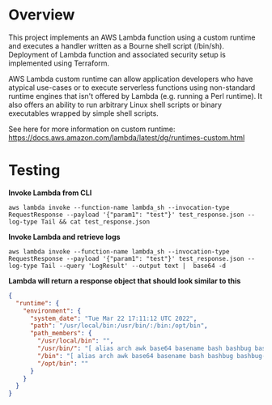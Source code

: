 # Overview

This project implements an AWS Lambda function using a custom runtime and executes a handler 
written as a Bourne shell script (/bin/sh). Deployment of Lambda function and associated security
setup is implemented using Terraform. 

AWS Lambda custom runtime can allow application developers who have atypical use-cases or to execute
serverless functions using non-standard runtime engines that isn't offered by Lambda (e.g. running 
a Perl runtime). It also offers an ability to run arbitrary Linux shell scripts or binary executables 
wrapped by simple shell scripts. 

See here for more information on custom runtime: https://docs.aws.amazon.com/lambda/latest/dg/runtimes-custom.html

# Testing

**Invoke Lambda from CLI**
```shell
aws lambda invoke --function-name lambda_sh --invocation-type RequestResponse --payload '{"param1": "test"}' test_response.json --log-type Tail && cat test_response.json
```

**Invoke Lambda and retrieve logs**
```shell
aws lambda invoke --function-name lambda_sh --invocation-type RequestResponse --payload '{"param1": "test"}' test_response.json --log-type Tail --query 'LogResult' --output text |  base64 -d
```

**Lambda will return a response object that should look similar to this**
```json
{
  "runtime": {
    "environment": {
      "system_date": "Tue Mar 22 17:11:12 UTC 2022",
      "path": "/usr/local/bin:/usr/bin/:/bin:/opt/bin",
      "path_members": {
        "/usr/local/bin": "",
        "/usr/bin/": "[ alias arch awk base64 basename bash bashbug bashbug-64 bg ca-legacy captoinfo cat catchsegv cd certutil chcon chgrp chmod chown cksum clear cmsutil comm command cp crlutil csplit curl cut date db_archive db_checkpoint db_deadlock db_dump db_dump185 db_hotbackup db_load db_log_verify db_printlog db_recover db_replicate db_stat db_tuner db_upgrade db_verify dd df dgawk dir dircolors dirname du echo egrep env expand expr factor false fc fg fgrep find fmt fold gawk gencat getconf getent getopts grep groups head hostid iconv id igawk info infocmp infokey infotocap install jobs join ldd link ln locale localedef logname ls lua luac makedb md5sum mkdir mkfifo mknod mktemp modutil mv nice nl nohup nproc nss-policy-check numfmt od oldfind p11-kit paste pathchk pgawk pinky pk12util pldd pr printenv printf ptx pwd read readlink realpath reset rm rmdir rpcgen rpm rpm2cpio rpmdb rpmkeys rpmquery rpmverify runcon sed seq setup-nsssysinit setup-nsssysinit.sh sh sha1sum sha224sum sha256sum sha384sum sha512sum shred shuf signver sleep sort sotruss split sprof sqlite3 ssltap stat stdbuf stty sum sync tabs tac tail tee test tic timeout toe touch tput tr true truncate trust tset tsort tty tzselect umask unalias uname unexpand uniq unlink update-ca-trust users vdir wait wc who whoami xargs xmlcatalog xmllint yes ",
        "/bin": "[ alias arch awk base64 basename bash bashbug bashbug-64 bg ca-legacy captoinfo cat catchsegv cd certutil chcon chgrp chmod chown cksum clear cmsutil comm command cp crlutil csplit curl cut date db_archive db_checkpoint db_deadlock db_dump db_dump185 db_hotbackup db_load db_log_verify db_printlog db_recover db_replicate db_stat db_tuner db_upgrade db_verify dd df dgawk dir dircolors dirname du echo egrep env expand expr factor false fc fg fgrep find fmt fold gawk gencat getconf getent getopts grep groups head hostid iconv id igawk info infocmp infokey infotocap install jobs join ldd link ln locale localedef logname ls lua luac makedb md5sum mkdir mkfifo mknod mktemp modutil mv nice nl nohup nproc nss-policy-check numfmt od oldfind p11-kit paste pathchk pgawk pinky pk12util pldd pr printenv printf ptx pwd read readlink realpath reset rm rmdir rpcgen rpm rpm2cpio rpmdb rpmkeys rpmquery rpmverify runcon sed seq setup-nsssysinit setup-nsssysinit.sh sh sha1sum sha224sum sha256sum sha384sum sha512sum shred shuf signver sleep sort sotruss split sprof sqlite3 ssltap stat stdbuf stty sum sync tabs tac tail tee test tic timeout toe touch tput tr true truncate trust tset tsort tty tzselect umask unalias uname unexpand uniq unlink update-ca-trust users vdir wait wc who whoami xargs xmlcatalog xmllint yes ",
        "/opt/bin": ""
      }
    }
  }
}
```

